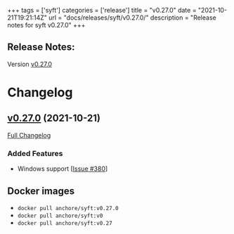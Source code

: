 +++
tags = ['syft']
categories = ['release']
title = "v0.27.0"
date = "2021-10-21T19:21:14Z"
url = "docs/releases/syft/v0.27.0/"
description = "Release notes for syft v0.27.0"
+++

## Release Notes:
Version [v0.27.0](https://github.com/anchore/syft/releases/tag/v0.27.0)

# Changelog

## [v0.27.0](https://github.com/anchore/syft/tree/v0.27.0) (2021-10-21)

[Full Changelog](https://github.com/anchore/syft/compare/v0.26.0...v0.27.0)

### Added Features

- Windows support [[Issue #380](https://github.com/anchore/syft/issues/380)]


## Docker images

- `docker pull anchore/syft:v0.27.0`
- `docker pull anchore/syft:v0`
- `docker pull anchore/syft:v0.27`
